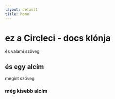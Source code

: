 ```yaml
---
layout: default
title: home
---
```

# ez a Circleci - docs klónja
és valami szöveg
## és egy alcím
 megint szöveg
### még kisebb alcím



